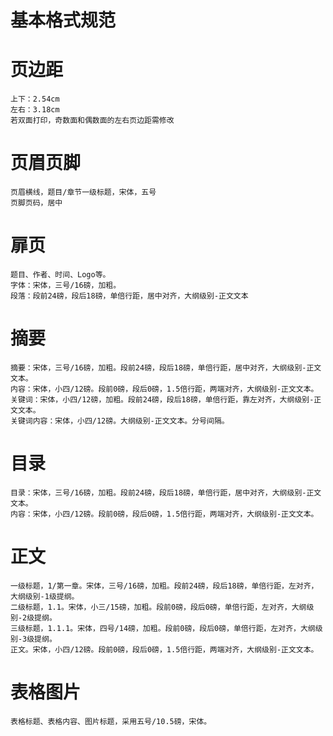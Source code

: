 # 基本格式规范

# 页边距
    上下：2.54cm
    左右：3.18cm
    若双面打印，奇数面和偶数面的左右页边距需修改

# 页眉页脚
    页眉横线，题目/章节一级标题，宋体，五号
    页脚页码，居中
# 扉页
    题目、作者、时间、Logo等。
    字体：宋体，三号/16磅，加粗。
    段落：段前24磅，段后18磅，单倍行距，居中对齐，大纲级别-正文文本

# 摘要
    摘要：宋体，三号/16磅，加粗。段前24磅，段后18磅，单倍行距，居中对齐，大纲级别-正文文本。
    内容：宋体，小四/12磅。段前0磅，段后0磅，1.5倍行距，两端对齐，大纲级别-正文文本。
    关键词：宋体，小四/12磅，加粗。段前24磅，段后18磅，单倍行距，靠左对齐，大纲级别-正文文本。
    关键词内容：宋体，小四/12磅。大纲级别-正文文本。分号间隔。

# 目录
    目录：宋体，三号/16磅，加粗。段前24磅，段后18磅，单倍行距，居中对齐，大纲级别-正文文本。
    内容：宋体，小四/12磅。段前0磅，段后0磅，1.5倍行距，两端对齐，大纲级别-正文文本。

# 正文
    一级标题，1/第一章。宋体，三号/16磅，加粗。段前24磅，段后18磅，单倍行距，左对齐，大纲级别-1级提纲。
    二级标题，1.1。宋体，小三/15磅，加粗。段前0磅，段后0磅，单倍行距，左对齐，大纲级别-2级提纲。
    三级标题，1.1.1。宋体，四号/14磅，加粗。段前0磅，段后0磅，单倍行距，左对齐，大纲级别-3级提纲。
    正文。宋体，小四/12磅。段前0磅，段后0磅，1.5倍行距，两端对齐，大纲级别-正文文本。
# 表格图片
    表格标题、表格内容、图片标题，采用五号/10.5磅，宋体。
